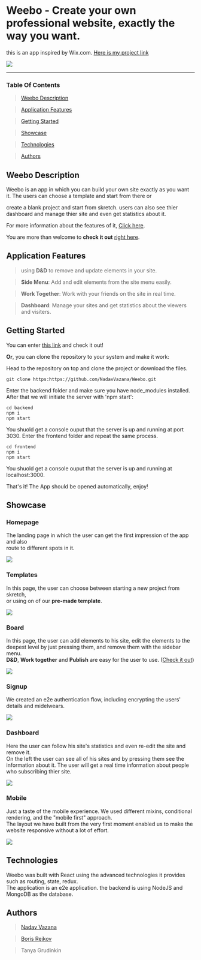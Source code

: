 # Weebo - Create your own professional website, exactly the way you want.

this is an app inspired by Wix.com. [Here is my project link](https://weebo.onrender.com/)

<img src="https://res.cloudinary.com/ds8xkm0ue/image/upload/v1664012707/editor-home-page_shc43i.png"/>

---

### Table Of Contents

> [Weebo Description](#description)

> [Application Features](#features)

> [Getting Started](#start)

> [Showcase](#showcase)

> [Technologies](#tech)

> [Authors](#authors)

## <a id="description" /> Weebo Description

Weebo is an app in which you can build your own site exactly as you want it. The users can choose a template and start from there or 

create a blank project and start from skretch. users can also see thier dashboard and manage thier site and even get statistics about it.

For more information about the features of it, [Click here](#features).

You are more than welcome to __check it out__ [right here](https://tbn-weebo.herokuapp.com/).


## <a id="features" /> Application Features

> using **D&D** to remove and update elements in your site.

> **Side Menu**: Add and edit elements from the site menu easily.

> **Work Together**: Work with your friends on the site in real time.

> **Dashboard**: Manage your sites and get statistics about the viewers and visiters.

## <a id="start" /> Getting Started

You can enter [this link](https://weebo-w0b9.onrender.com/) and check it out!

**Or**, you can clone the repository to your system and make it work:

Head to the repository on top and clone the project or download the files.

```
git clone https:https://github.com/NadavVazana/Weebo.git
```
Enter the backend folder and make sure you have node_modules installed. After that we will initiate the server with 'npm start':

```
cd backend
npm i 
npm start
```
You shuold get a console ouput that the server is up and running at port 3030. Enter the frontend folder and repeat the same process.

 ```
 cd frontend
npm i 
npm start
```

You shuold get a console ouput that the server is up and running at localhost:3000.

That's it! The App should be opened automatically, enjoy!

## <a id="showcase"/> Showcase

### Homepage

The landing page in which the user can get the first impression of the app and also <br> route to different spots in it.

<img src="https://res.cloudinary.com/ds8xkm0ue/image/upload/v1667108385/Untitled_fac56f.png" />

### Templates

In this page, the user can choose between starting a new project from skretch, <br> or using on of our **pre-made template**.

<img src="https://res.cloudinary.com/ds8xkm0ue/image/upload/v1667108923/Untitled_gehgtf.png" />

### Board

In this page, the user can add elements to his site, edit the elements to the deepest level by just pressing them, and remove them with the sidebar menu. <br> 
**D&D**, **Work together** and **Publish** are easy for the user to use. ([Check it out](#features)) 

<img src="https://res.cloudinary.com/ds8xkm0ue/image/upload/v1667806889/ezgif-2-be5ca467e3_z5elda.gif" />

### Signup

We created an e2e authentication flow, including encrypting the users' details and midelwears.

<img src="https://res.cloudinary.com/ds8xkm0ue/image/upload/v1667109544/Untitled_dtqenl.png" />

### Dashboard

Here the user can follow his site's statistics and even re-edit the site and remove it. <br> On the left the user can see all of his sites and by pressing them see the information about it. The user will get a real time information about people who subscribing thier site.

<img src="https://res.cloudinary.com/ds8xkm0ue/image/upload/v1667110092/Untitled_u3m27q.png" />

### Mobile

Just a taste of the mobile experience. We used different mixins, conditional rendering, and the "mobile first" approach. <br> The layout we have built from the very first moment enabled us to make the website responsive without a lot of effort.

<img src="https://res.cloudinary.com/ds8xkm0ue/image/upload/v1667110346/Untitled_hkoat3.png"/>

## <a id="tecg" /> Technologies

Weebo was built with React using the advanced technologies it provides such as routing, state, redux. <br> The application is an e2e application. the backend is using NodeJS and MongoDB as the database.

## <a id="authors" /> Authors

> [Nadav Vazana](https://github.com/NadavVazana)

> [Boris Rejkov](https://github.com/BorisRy)

> Tanya Grudinkin



 


